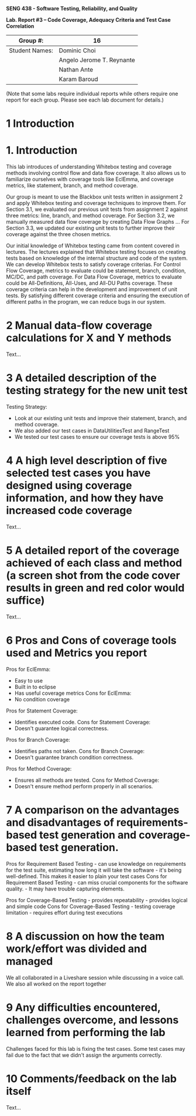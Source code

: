 **SENG 438 - Software Testing, Reliability, and Quality**

**Lab. Report #3 – Code Coverage, Adequacy Criteria and Test Case Correlation**

| Group \#:      | 16                        |
| -------------- | ------------------------- |
| Student Names: | Dominic Choi              |
|                | Angelo Jerome T. Reynante |
|                | Nathan Ante               |
|                | Karam Baroud              |

(Note that some labs require individual reports while others require one report
for each group. Please see each lab document for details.)

# 1 Introduction

# 1. Introduction

This lab introduces of understanding Whitebox testing and coverage methods involving control flow and data flow coverage. It also allows us to familiarize ourselves with coverage tools like EclEmma, and coverage metrics, like statement, branch, and method coverage.

Our group is meant to use the Blackbox unit tests written in assignment 2 and apply Whitebox testing and coverage techniques to improve them. 
For Section 3.1, we evaluated our previous unit tests from assignment 2 against three metrics: line, branch, and method coverage. 
For Section 3.2, we manually measured data flow coverage by creating Data Flow Graphs ...
For Section 3.3, we updated our existing unit tests to further improve their coverage against the three chosen metrics.

Our initial knowledge of Whitebox testing came from content covered in lectures. The lectures explained that Whitebox testing focuses on creating tests based on knowledge of the internal structure and code of the system. We can develop Whitebox tests to satisfy coverage criterias. For Control Flow Coverage, metrics to evaluate could be statement, branch, condition, MC/DC, and path coverage. For Data Flow Coverage, metrics to evaluate could be All-Definitions, All-Uses, and All-DU Paths coverage. These coverage criteria can help in the development and improvement of unit tests. By satisfying different coverage criteria and ensuring the execution of different paths in the program, we can reduce bugs in our system.

# 2 Manual data-flow coverage calculations for X and Y methods

Text…

# 3 A detailed description of the testing strategy for the new unit test

Testing Strategy:
- Look at our existing unit tests and improve their statement, branch, and method coverage.
- We also added our test cases in DataUtilitiesTest and RangeTest
- We tested our test cases to ensure our coverage tests is above 95%

# 4 A high level description of five selected test cases you have designed using coverage information, and how they have increased code coverage

Text…

# 5 A detailed report of the coverage achieved of each class and method (a screen shot from the code cover results in green and red color would suffice)

Text…

# 6 Pros and Cons of coverage tools used and Metrics you report

Pros for EclEmma: 
- Easy to use
- Built in to eclipse
- Has useful coverage metrics
Cons for EclEmma:
- No condition coverage


Pros for Statement Coverage:
- Identifies executed code.
Cons for Statement Coverage:
- Doesn't guarantee logical correctness.


Pros for Branch Coverage:
- Identifies paths not taken.
Cons for Branch Coverage:
- Doesn't guarantee branch condition correctness.


Pros for Method Coverage:
- Ensures all methods are tested.
Cons for Method Coverage:
- Doesn't ensure method perform properly in all scenarios.


# 7 A comparison on the advantages and disadvantages of requirements-based test generation and coverage-based test generation.

Pros for Requirement Based Testing
    - can use knowledge on requirements for the test suite, estimating how long it will take the software
    - it's being well-defined. This makes it easier to plain your test cases
Cons for Requirement Based Testing
    - can miss crucial components for the software quality.
    - It may have trouble capturing elements.

Pros for Coverage-Based Testing
    - provides repeatability
    - provides logical and simple code
Cons for Coverage-Based Testing
    - testing coverage limitation
    - requires effort during test executions

# 8 A discussion on how the team work/effort was divided and managed

We all collaborated in a Liveshare session while discussing in a voice call.
We also all worked on the report together

# 9 Any difficulties encountered, challenges overcome, and lessons learned from performing the lab

Challenges faced for this lab is fixing the test cases. Some test cases may fail due to the fact that we didn't assign the arguments correctly.

# 10 Comments/feedback on the lab itself

Text…
